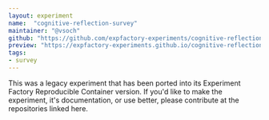 ```yaml
---
layout: experiment
name:  "cognitive-reflection-survey"
maintainer: "@vsoch"
github: "https://github.com/expfactory-experiments/cognitive-reflection-survey"
preview: "https://expfactory-experiments.github.io/cognitive-reflection-survey"
tags:
- survey
---
```


This was a legacy experiment that has been ported into its Experiment Factory Reproducible Container version. If you'd like to make the experiment, it's documentation, or use better, please contribute at the repositories linked here.
